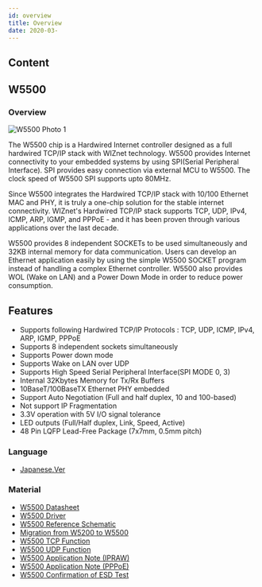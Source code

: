```yaml
---
id: overview
title: Overview
date: 2020-03-
---
```



## Content

## W5500

### Overview

![W5500 Photo 1](/products/w5500/img_w5500h.jpg)

The W5500 chip is a Hardwired Internet controller designed as a full
hardwired TCP/IP stack with WIZnet technology. W5500 provides Internet
connectivity to your embedded systems by using SPI(Serial Peripheral
Interface). SPI provides easy connection via external MCU to W5500. The
clock speed of W5500 SPI supports upto 80MHz.

Since W5500 integrates the Hardwired TCP/IP stack with 10/100 Ethernet
MAC and PHY, it is truly a one-chip solution for the stable internet
connectivity. WIZnet's Hardwired TCP/IP stack supports TCP, UDP, IPv4,
ICMP, ARP, IGMP, and PPPoE - and it has been proven through various
applications over the last decade.

W5500 provides 8 independent SOCKETs to be used simultaneously and 32KB
internal memory for data communication. Users can develop an Ethernet
application easily by using the simple W5500 SOCKET program instead of
handling a complex Ethernet controller. W5500 also provides WOL (Wake on
LAN) and a Power Down Mode in order to reduce power consumption.

## Features

  - Supports following Hardwired TCP/IP Protocols : TCP, UDP, ICMP,
    IPv4, ARP, IGMP, PPPoE
  - Supports 8 independent sockets simultaneously
  - Supports Power down mode
  - Supports Wake on LAN over UDP
  - Supports High Speed Serial Peripheral Interface(SPI MODE 0, 3)
  - Internal 32Kbytes Memory for Tx/Rx Buffers
  - 10BaseT/100BaseTX Ethernet PHY embedded
  - Support Auto Negotiation (Full and half duplex, 10 and 100-based)
  - Not support IP Fragmentation
  - 3.3V operation with 5V I/O signal tolerance
  - LED outputs (Full/Half duplex, Link, Speed, Active)
  - 48 Pin LQFP Lead-Free Package (7x7mm, 0.5mm pitch)

### Language

  - [Japanese.Ver](/products/w5500_jp)

### Material

  - [W5500 Datasheet](/products/w5500/datasheet)
  - [W5500 Driver](/products/w5500/driver)
  - [W5500 Reference Schematic](/products/w5500/refschematic)
  - [Migration from W5200 to W5500](/products/w5500/migration)
  - [W5500 TCP Function](/products/w5500/application/tcp_function)
  - [W5500 UDP Function](/products/w5500/application/udp_function)
  - [W5500 Application Note (IPRAW)](/products/w5500/application/ipraw)
  - [W5500 Application Note (PPPoE)](/products/w5500/application/pppoe)
  - [W5500 Confirmation of ESD Test](/products/w5500/esd)
